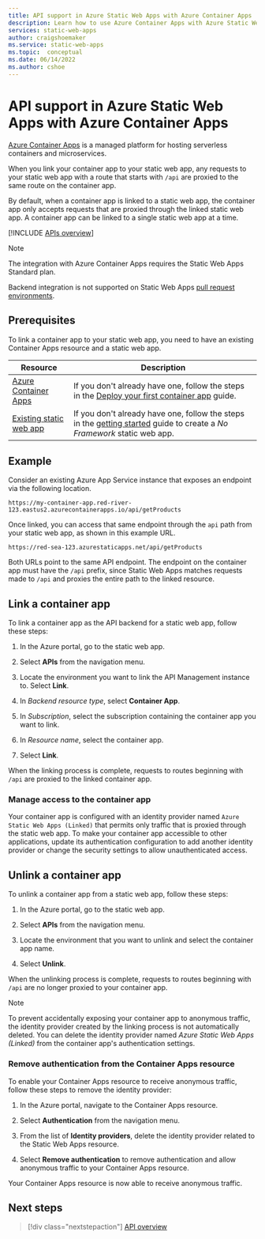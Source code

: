 ```yaml
---
title: API support in Azure Static Web Apps with Azure Container Apps
description: Learn how to use Azure Container Apps with Azure Static Web Apps
services: static-web-apps
author: craigshoemaker
ms.service: static-web-apps
ms.topic:  conceptual
ms.date: 06/14/2022
ms.author: cshoe
---
```


# API support in Azure Static Web Apps with Azure Container Apps

[Azure Container Apps](../container-apps/overview.md) is a managed platform for hosting serverless containers and microservices.

When you link your container app to your static web app, any requests to your static web app with a route that starts with `/api` are proxied to the same route on the container app.

By default, when a container app is linked to a static web app, the container app only accepts requests that are proxied through the linked static web app. A container app can be linked to a single static web app at a time.

[!INCLUDE [APIs overview](../../includes/static-web-apps-apis-overview.md)]

> [!NOTE]
> The integration with Azure Container Apps requires the Static Web Apps Standard plan.
>
> Backend integration is not supported on Static Web Apps [pull request environments](review-publish-pull-requests.md).

## Prerequisites

To link a container app to your static web app, you need to have an existing Container Apps resource and a static web app.

| Resource | Description |
|---|---|
| [Azure Container Apps](/azure/container-apps/quickstart-portal) | If you don't already have one, follow the steps in the [Deploy your first container app](/azure/container-apps/quickstart-portal) guide. |
| [Existing static web app](getting-started.md) | If you don't already have one, follow the steps in the [getting started](getting-started.md) guide to create a *No Framework* static web app. |

## Example

Consider an existing Azure App Service instance that exposes an endpoint via the following location.

```url
https://my-container-app.red-river-123.eastus2.azurecontainerapps.io/api/getProducts
```

Once linked, you can access that same endpoint through the `api` path from your static web app, as shown in this example URL.

```url
https://red-sea-123.azurestaticapps.net/api/getProducts
```

Both URLs point to the same API endpoint. The endpoint on the container app must have the `/api` prefix, since Static Web Apps matches requests made to `/api` and proxies the entire path to the linked resource.

## Link a container app

To link a container app as the API backend for a static web app, follow these steps:

1. In the Azure portal, go to the static web app.

1. Select **APIs** from the navigation menu.

1. Locate the environment you want to link the API Management instance to. Select **Link**.

1. In *Backend resource type*, select **Container App**.

1. In *Subscription*, select the subscription containing the container app you want to link.

1. In *Resource name*, select the container app.

1. Select **Link**.

When the linking process is complete, requests to routes beginning with `/api` are proxied to the linked container app.

### Manage access to the container app

Your container app is configured with an identity provider named `Azure Static Web Apps (Linked)` that permits only traffic that is proxied through the static web app. To make your container app accessible to other applications, update its authentication configuration to add another identity provider or change the security settings to allow unauthenticated access.

## Unlink a container app

To unlink a container app from a static web app, follow these steps:

1. In the Azure portal, go to the static web app.

1. Select **APIs** from the navigation menu.

1. Locate the environment that you want to unlink and select the container app name.

1. Select **Unlink**.

When the unlinking process is complete, requests to routes beginning with `/api` are no longer proxied to your container app.

> [!NOTE]
> To prevent accidentally exposing your container app to anonymous traffic, the identity provider created by the linking process is not automatically deleted. You can delete the identity provider named *Azure Static Web Apps (Linked)* from the container app's authentication settings.

### Remove authentication from the Container Apps resource

To enable your Container Apps resource to receive anonymous traffic, follow these steps to remove the identity provider:

1. In the Azure portal, navigate to the Container Apps resource.

1. Select **Authentication** from the navigation menu.

1. From the list of **Identity providers**, delete the identity provider related to the Static Web Apps resource.

1. Select **Remove authentication** to remove authentication and allow anonymous traffic to your Container Apps resource.

Your Container Apps resource is now able to receive anonymous traffic.

## Next steps

> [!div class="nextstepaction"]
> [API overview](apis-overview.md)
